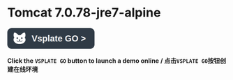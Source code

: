 # Tomcat 7.0.78-jre7-alpine

<a href="https://www.vsplate.com/?docker-compose=https://github.com/vsplate/dcenvs/tomcat/7.0.78-jre7-alpine"><img alt="VSPLATE GO" src="https://raw.githubusercontent.com/vsplate/images/master/vsgo_btn.png" width="200px"></a>

**Click the `VSPLATE GO` button to launch a demo online / 点击`VSPLATE GO`按钮创建在线环境**